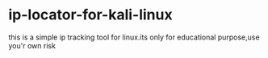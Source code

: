 # ip-locator-for-kali-linux
this is a simple ip tracking tool for linux.its only for educational purpose,use you'r own risk
